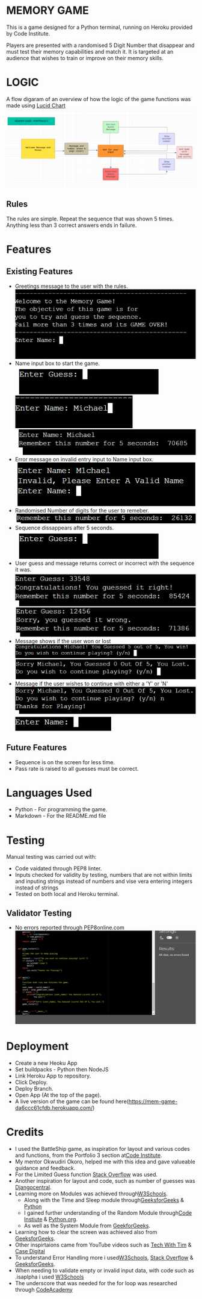 # MEMORY GAME
This is a game designed for a Python terminal, running on Heroku provided by Code Institute.

Players are presented with a randomised 5 Digit Number that disappear and must test their memory capabilities and match it.
It is targeted at an audience that wishes to train or improve on their memory skills.

# LOGIC

A flow digaram of an overview of how the logic of the game functions was made using [Lucid Chart](https://www.lucidchart.com/pages)
![Diagram](img/pp3_lucid_chart.png)

## Rules
The rules are simple. Repeat the sequence that was shown 5 times. Anything less than 3 correct answers ends in failure.

# Features
## Existing Features
* Greetings message to the user with the rules.
![Greeting Message](img/pp3_welcome_message_rules_name.png)
* Name input box to start the game.
![Name Box](img/pp3_input.png)
![Input Data](img/pp3_input_filled.png)
![Game Accessed](img/pp3_input_access.png)
* Error message on invalid entry input to Name input box.
![Input Name Error](img/pp3_invalid_name.png)
* Randomised Number of digits for the user to remeber.
![Randomised Number](img/pp3_number_to_guess.png)
* Sequence dissappears after 5 seconds.
![Number Input](img/pp3_input.png)
* User guess and message returns correct or incorrect with the sequence it was.
![Correct Guess](img/pp3_correct_guess.png)
![Incorrect Guess](img/pp3_wrong_guess.png)
* Message shows if the user won or lost
![Winning Message](img/pp3_name_in_message.png)
![Losing Message](img/pp3_losing_message.png)
* Message if the user wishes to continue with either a 'Y' or 'N'
![Not Continuing](img/pp3_no_continue.png)
![Continuing](img/pp3_continuation_input.png)

## Future Features
 * Sequence is on the screen for less time.
 * Pass rate is raised to all guesses must be correct.

# Languages Used
- Python - For programming the game.
- Markdown - For the README.md file

# Testing
Manual testing was carried out with:
* Code vaidated through PEP8 linter.
* Inputs checked for validity by testing, numbers that are not within limits and inputing strings instead of numbers and vise vera entering integers instead of strings
* Tested on both local and Heroku terminal.

## Validator Testing
* No errors reported through PEP8online.com
![PEP8 Results](img/pp3_validator_check.png)

# Deployment
* Create a new Heoku App
* Set buildpacks - Python then NodeJS
* Link Heroku App to repository.
* Click Deploy.
* Deploy Branch.
* Open App (At the top of the page).
* A live version of the game can be found here(https://mem-game-da6ccc61cfdb.herokuapp.com/)

# Credits
* I used the BattleShip game, as inspiration for layout and various codes and functions, from the Portfolio 3 section at[Code Institute](https://learn.codeinstitute.net/courses/course-v1:CodeInstitute+PE_PAGPPF+2021_Q2/courseware/b3378fc1159e43e3b70916fdefdfae51/605f34e006594dc4ae19f5e60ec75e2e/).
* My mentor Okwudiri Okoro, helped me with this idea and gave valueable guidance and feedback.
* For the Limited Guess function [Stack Overflow](https://stackoverflow.com/questions/67260876/guessing-projects-how-to-add-guess-limit-python/) was used.
* Another inspiration for layout and code, such as number of guesses was [Djangocentral](https://djangocentral.com/creating-a-guessing-game-in-python/).
* Learning more on Modules was achieved through[W3Schools](https://www.w3schools.com/python/python_modules.asp/).
    - Along with the Time and Sleep module through[GeeksforGeeks](https://www.geeksforgeeks.org/python-time-module/) & [Python](https://docs.python.org/3/library/datetime.html/)
    - I gained further understanding of the Random Module through[Code Instiute](https://learn.codeinstitute.net/courses/course-v1:CodeInstitute+CPP_06_20+2020_T1/courseware/272f493b4d57445fbd634e7ceca3a98c/4ab3e01af44f4bf2828739c1d0591a45/) & [Python.org](https://docs.python.org/3/library/random.html/).
    - As well as the System Module from [GeekforGeeks](https://www.geeksforgeeks.org/python-sys-module/).
* Learning how to clear the screen was achieved also from [GeeksforGeeks](https://www.geeksforgeeks.org/clear-screen-python/).
* Other inspirtaions came from YouTube videos such as [Tech With Tim](https://www.youtube.com/watch?v=J9RQcF7hhgA/) & [Case Digital](https://www.youtube.com/watch?v=XlZDv2BgTk4/)
* To understand Error Handling more i used[W3Schools](https://www.w3schools.com/python/gloss_python_error_handling.asp/), [Stack Overflow](https://stackoverflow.com/questions/28377995/exception-handling-how-to-handle-invalid-datatype-in-user-input/) & [GeeksforGeeks](https://www.geeksforgeeks.org/python-exception-handling/).
* When needing to validate empty or invalid input data, with code such as .isaplpha i used [W3Schools](https://www.w3schools.com/python/ref_string_isalpha.asp/)
* The underscore that was needed for the for loop was researched through [CodeAcademy](https://discuss.codecademy.com/t/use-of-in-range/602290/)